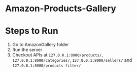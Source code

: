 # Amazon-Products-Gallery

# Steps to Run
    

1. Go to AmazonGallery folder
2. Run the server 
3. Checkout APIs at `127.0.0.1:8000/products/`, `127.0.0.1:8000/categories/`, `127.0.0.1:8000/sellers/` and `127.0.0.1:8000/products-filter/`
 
 
 
